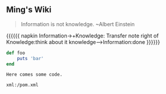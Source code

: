 ## Ming's Wiki

>Information is not knowledge. ~Albert Einstein

{{{{{{ napkin
    Information->+Knowledge: Transfer
    note right of Knowledge:think about it
    knowledge-->Information:done
}}}}}}

```ruby
def foo
    puts 'bar'
end
```
~~~~~~~~
Here comes some code.
~~~~~~~~
```xml:/pom.xml```